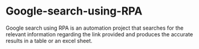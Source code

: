 # Google-search-using-RPA
Google search using RPA is an automation project that searches for the relevant information regarding the link provided and produces the accurate results in a table or an excel sheet.
